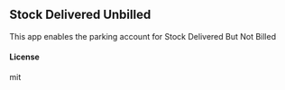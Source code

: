 ## Stock Delivered Unbilled

This app enables the parking account for Stock Delivered But Not Billed

#### License

mit